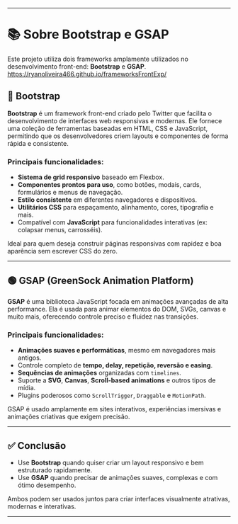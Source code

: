 

---

# 📚 Sobre Bootstrap e GSAP

Este projeto utiliza dois frameworks amplamente utilizados no desenvolvimento front-end: **Bootstrap** e **GSAP**.
https://ryanoliveira466.github.io/frameworksFrontExp/

## 🔵 Bootstrap

**Bootstrap** é um framework front-end criado pelo Twitter que facilita o desenvolvimento de interfaces web responsivas e modernas. Ele fornece uma coleção de ferramentas baseadas em HTML, CSS e JavaScript, permitindo que os desenvolvedores criem layouts e componentes de forma rápida e consistente.

### Principais funcionalidades:

* **Sistema de grid responsivo** baseado em Flexbox.
* **Componentes prontos para uso**, como botões, modais, cards, formulários e menus de navegação.
* **Estilo consistente** em diferentes navegadores e dispositivos.
* **Utilitários CSS** para espaçamento, alinhamento, cores, tipografia e mais.
* Compatível com **JavaScript** para funcionalidades interativas (ex: colapsar menus, carrosséis).

Ideal para quem deseja construir páginas responsivas com rapidez e boa aparência sem escrever CSS do zero.

---

## 🟢 GSAP (GreenSock Animation Platform)

**GSAP** é uma biblioteca JavaScript focada em animações avançadas de alta performance. Ela é usada para animar elementos do DOM, SVGs, canvas e muito mais, oferecendo controle preciso e fluidez nas transições.

### Principais funcionalidades:

* **Animações suaves e performáticas**, mesmo em navegadores mais antigos.
* Controle completo de **tempo, delay, repetição, reversão e easing**.
* **Sequências de animações** organizadas com `timelines`.
* Suporte a **SVG**, **Canvas**, **Scroll-based animations** e outros tipos de mídia.
* Plugins poderosos como `ScrollTrigger`, `Draggable` e `MotionPath`.

GSAP é usado amplamente em sites interativos, experiências imersivas e animações criativas que exigem precisão.

---

## ✅ Conclusão

* Use **Bootstrap** quando quiser criar um layout responsivo e bem estruturado rapidamente.
* Use **GSAP** quando precisar de animações suaves, complexas e com ótimo desempenho.

Ambos podem ser usados juntos para criar interfaces visualmente atrativas, modernas e interativas.

---



